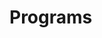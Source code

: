 # Programs





























































































































































